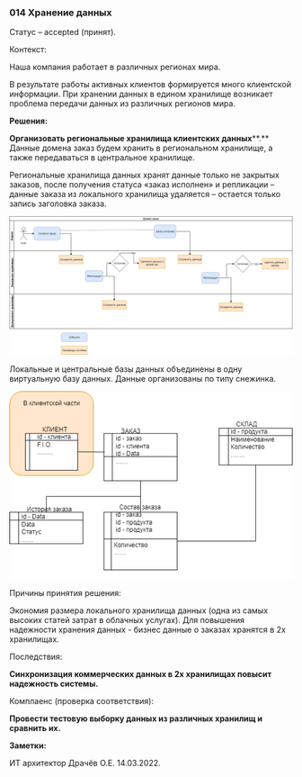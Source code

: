 ### 014 Хранение данных

 

Статус – accepted (принят).

 

Контекст:

Наша компания работает в различных регионах мира.

В результате работы активных клиентов формируется много клиентской информации. При хранении данных в едином хранилище возникает проблема передачи данных из различных регионов мира.

 

**Решения:**

**Организовать региональные хранилища клиентских данных****.** Данные домена заказ будем хранить в региональном хранилище, а также передаваться в центральное хранилище. 

Региональные хранилища данных хранят данные только не закрытых заказов, после получения статуса «заказ исполнен» и репликации – данные заказа из локального хранилища удаляется – остается только запись заголовка заказа.  

 ![](Img/Заказ.png)



Локальные и центральные базы данных объединены в одну виртуальную базу данных. Данные организованы по типу снежинка. 

![](Img/снег.png)



Причины принятия решения:

Экономия размера локального хранилища данных (одна из самых высоких статей затрат в облачных услугах). Для повышения надежности хранения данных - бизнес данные о заказах хранятся в 2х хранилищах.

 

Последствия:

**Синхронизация коммерческих данных в 2х хранилищах повысит надежность системы.**

 

Комплаенс (проверка соответствия):

**Провести тестовую выборку данных из различных хранилищ и сравнить их.** 

 

**Заметки:**

ИТ архитектор Драчёв О.Е. 14.03.2022.
